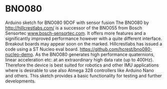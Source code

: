# BNO080
Arduino sketch for BNO080 9DOF with sensor fusion
The BNO080 by http://hillcrestlabs.com/ is a successor of the BNO055 from Bosch Sensortec www.bosch-sensortec.com. It offers more features and a significantly improved performance however with a quite different interface. Breakout boards may appear soon on the marked. Hillcrestlabs has issued a code using a ST Nucleo eval board. https://github.com/hcrest/bno080-nucleo-demo.
As the BNO080 generates high performance quaternions, linear acceleration etc: at an extraordinary high data rate (up to 400Hz). Therefore  the device is best suited for robotics and other IMU applications where  is desirable to use also Atmega 328 controllers like Arduino Nano and others.
This sketch provides a basic functionality for testing and further developments. 

